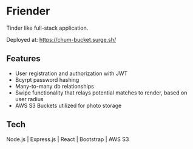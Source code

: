 # Friender

Tinder like full-stack application.

Deployed at: https://chum-bucket.surge.sh/

## Features 

- User registration and authorization with JWT
- Bcyrpt password hashing
- Many-to-many db relationships
- Swipe functionality that relays potential matches to render, based on user radius
- AWS S3 Buckets utilized for photo storage

## Tech

Node.js | Express.js | React | Bootstrap | AWS S3
